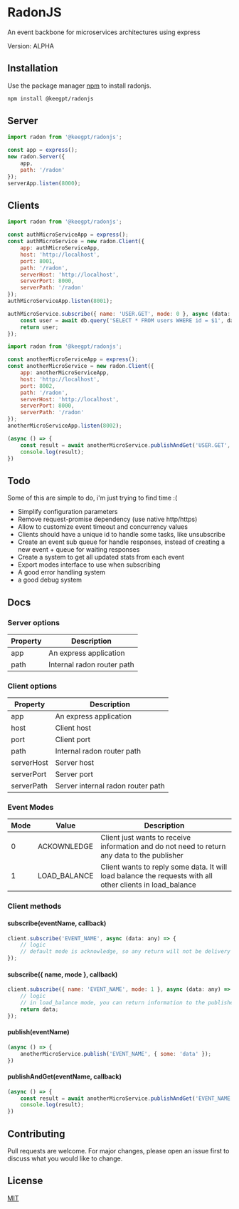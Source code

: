 # RadonJS

An event backbone for microservices architectures using express

Version: ALPHA

## Installation

Use the package manager [npm](https://www.npmjs.com) to install radonjs.

```bash
npm install @keegpt/radonjs
```

## Server

```js
import radon from '@keegpt/radonjs';

const app = express();
new radon.Server({
    app,
    path: '/radon'
});
serverApp.listen(8000);
```

## Clients

```js
import radon from '@keegpt/radonjs';

const authMicroServiceApp = express();
const authMicroService = new radon.Client({
    app: authMicroServiceApp,
    host: 'http://localhost',
    port: 8001,
    path: '/radon',
    serverHost: 'http://localhost',
    serverPort: 8000,
    serverPath: '/radon'
});
authMicroServiceApp.listen(8001);

authMicroService.subscribe({ name: 'USER.GET', mode: 0 }, async (data: any) => {
    const user = await db.query('SELECT * FROM users WHERE id = $1', data.id);
    return user;
});
```

```js
import radon from '@keegpt/radonjs';

const anotherMicroServiceApp = express();
const anotherMicroService = new radon.Client({
    app: anotherMicroServiceApp,
    host: 'http://localhost',
    port: 8002,
    path: '/radon',
    serverHost: 'http://localhost',
    serverPort: 8000,
    serverPath: '/radon'
});
anotherMicroServiceApp.listen(8002);

(async () => {
    const result = await anotherMicroService.publishAndGet('USER.GET', { id: 1 });
    console.log(result);
})
```

## Todo
Some of this are simple to do, i'm just trying to find time :(
* Simplify configuration parameters
* Remove request-promise dependency (use native http/https)
* Allow to customize event timeout and concurrency values
* Clients should have a unique id to handle some tasks, like unsubscribe
* Create an event sub queue for handle responses, instead of creating a new event + queue for waiting responses
* Create a system to get all updated stats from each event
* Export modes interface to use when subscribing
* A good error handling system
* a good debug system

## Docs

### Server options

Property  | Description
------------- | -------------
app  | An express application
path  | Internal radon router path

### Client options

Property  | Description
------------- | -------------
app  | An express application
host | Client host
port | Client port
path | Internal radon router path
serverHost | Server host
serverPort| Server port
serverPath | Server internal radon router path

### Event Modes

Mode | Value | Description
------------- | ------------- | -------------
0 | ACKOWNLEDGE | Client just wants to receive information and do not need to return any data to the publisher
1 | LOAD_BALANCE | Client wants to reply some data. It will load balance the requests with all other clients in load_balance

### Client methods

#### subscribe(eventName, callback)
```js
client.subscribe('EVENT_NAME', async (data: any) => {
    // logic
    // default mode is acknowledge, so any return will not be delivery to the publisher
});
```
#### subscribe({ name, mode }, callback)
```js
client.subscribe({ name: 'EVENT_NAME', mode: 1 }, async (data: any) => {
    // logic
    // in load_balance mode, you can return information to the publisher
    return data;
});
```
#### publish(eventName)
```js
(async () => {
    anotherMicroService.publish('EVENT_NAME', { some: 'data' });
})
```

#### publishAndGet(eventName, callback)
```js
(async () => {
    const result = await anotherMicroService.publishAndGet('EVENT_NAME', { some: 'data' });
    console.log(result);
})
```

## Contributing
Pull requests are welcome. For major changes, please open an issue first to discuss what you would like to change.

## License
[MIT](https://choosealicense.com/licenses/mit/)